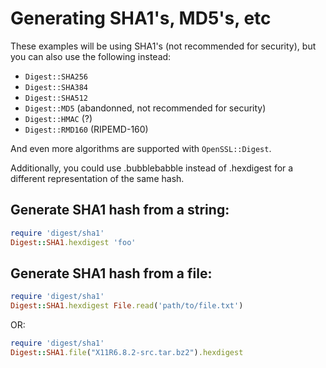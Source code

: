 # Generating SHA1's, MD5's, etc

These examples will be using SHA1's (not recommended for security), but you can also use the following instead:

- `Digest::SHA256`
- `Digest::SHA384`
- `Digest::SHA512`
- `Digest::MD5`     (abandonned, not recommended for security)
- `Digest::HMAC`    (?)
- `Digest::RMD160`  (RIPEMD-160)

And even more algorithms are supported with `OpenSSL::Digest`.

Additionally, you could use .bubblebabble instead of .hexdigest for a different representation of the same hash.


Generate SHA1 hash from a string:
---------------------------------

```ruby
require 'digest/sha1'
Digest::SHA1.hexdigest 'foo'
```


Generate SHA1 hash from a file:
-------------------------------

```ruby
require 'digest/sha1'
Digest::SHA1.hexdigest File.read('path/to/file.txt')
```

OR:

```ruby
require 'digest/sha1'
Digest::SHA1.file("X11R6.8.2-src.tar.bz2").hexdigest
```

